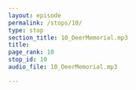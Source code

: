 ```yaml
---
layout: episode
permalink: /stops/10/
type: stop
section_title: 10_DeerMemorial.mp3
title: 
page_rank: 10
stop_id: 10
audio_file: 10_DeerMemorial.mp3

---
```

